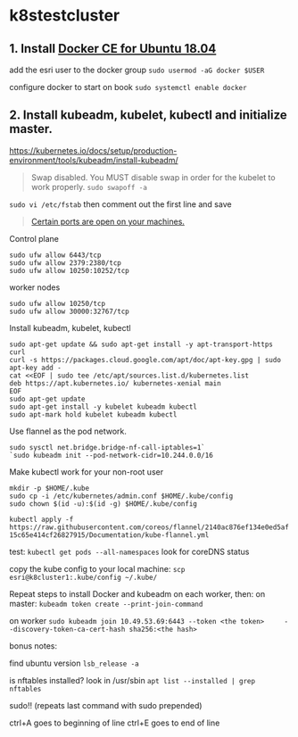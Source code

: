# k8stestcluster

## 1. Install [Docker CE for Ubuntu 18.04](https://docs.docker.com/install/linux/docker-ce/ubuntu/)

add the esri user to the docker group
`sudo usermod -aG docker $USER`

configure docker to start on book
`sudo systemctl enable docker`

## 2. Install kubeadm, kubelet, kubectl and initialize master.

https://kubernetes.io/docs/setup/production-environment/tools/kubeadm/install-kubeadm/

> Swap disabled. You MUST disable swap in order for the kubelet to work properly.
`sudo swapoff -a`

`sudo vi /etc/fstab`
then comment out the first line and save

> [Certain ports are open on your machines.](https://kubernetes.io/docs/setup/production-environment/tools/kubeadm/install-kubeadm/#check-required-ports)

Control plane 
```
sudo ufw allow 6443/tcp
sudo ufw allow 2379:2380/tcp
sudo ufw allow 10250:10252/tcp
```

worker nodes
```
sudo ufw allow 10250/tcp
sudo ufw allow 30000:32767/tcp
```

Install kubeadm, kubelet, kubectl
```
sudo apt-get update && sudo apt-get install -y apt-transport-https curl
curl -s https://packages.cloud.google.com/apt/doc/apt-key.gpg | sudo apt-key add -
cat <<EOF | sudo tee /etc/apt/sources.list.d/kubernetes.list
deb https://apt.kubernetes.io/ kubernetes-xenial main
EOF
sudo apt-get update
sudo apt-get install -y kubelet kubeadm kubectl
sudo apt-mark hold kubelet kubeadm kubectl
```

Use flannel as the pod network. 
```
sudo sysctl net.bridge.bridge-nf-call-iptables=1`
`sudo kubeadm init --pod-network-cidr=10.244.0.0/16
```

Make kubectl work for your non-root user
```
mkdir -p $HOME/.kube
sudo cp -i /etc/kubernetes/admin.conf $HOME/.kube/config
sudo chown $(id -u):$(id -g) $HOME/.kube/config
```
`kubectl apply -f https://raw.githubusercontent.com/coreos/flannel/2140ac876ef134e0ed5af15c65e414cf26827915/Documentation/kube-flannel.yml`

test: `kubectl get pods --all-namespaces` look for coreDNS status

copy the kube config to your local machine:
`scp esri@k8cluster1:.kube/config ~/.kube/`


Repeat steps to install Docker and kubeadm on each worker, then:
on master:
`kubeadm token create --print-join-command`

on worker
`sudo kubeadm join 10.49.53.69:6443 --token <the token>     --discovery-token-ca-cert-hash sha256:<the hash>`

bonus notes:

find ubuntu version
`lsb_release -a`

is nftables installed?
look in /usr/sbin
`apt list --installed | grep nftables`

sudo!! (repeats last command with sudo prepended)

ctrl+A goes to beginning of line
ctrl+E goes to end of line
